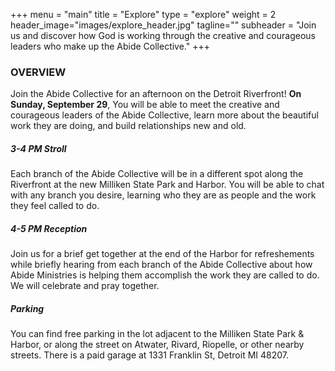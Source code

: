 +++
menu = "main"
title = "Explore"
type = "explore"
weight = 2
header_image="images/explore_header.jpg"
tagline=""
subheader = "Join us and discover how God is working through the creative and courageous leaders who make up the Abide Collective."
+++
### OVERVIEW

Join the Abide Collective for an afternoon on the Detroit Riverfront! **On Sunday, September 29**, You will be able to meet the creative and courageous leaders of the Abide Collective, learn more about the beautiful work they are doing, and build relationships new and old.

##### 3-4 PM Stroll

Each branch of the Abide Collective will be in a different spot along the Riverfront at the new Milliken State Park and Harbor. You will be able to chat with any branch you desire, learning who they are as people and the work they feel called to do.

##### 4-5 PM Reception

Join us for a brief get together at the end of the Harbor for refreshements while briefly hearing from each branch of the Abide Collective about how Abide Ministries is helping them accomplish the work they are called to do. We will celebrate and pray together. 

##### Parking

You can find free parking in the lot adjacent to the Milliken State Park & Harbor, or along the street on Atwater, Rivard, Riopelle, or other nearby streets. There is a paid garage at 1331 Franklin St, Detroit MI 48207.